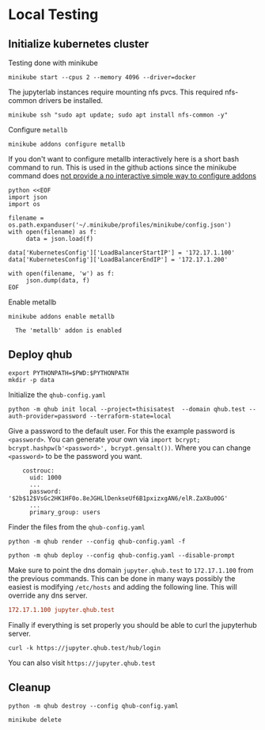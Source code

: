 # Local Testing

## Initialize kubernetes cluster

Testing done with minikube

```shell
minikube start --cpus 2 --memory 4096 --driver=docker
```

The jupyterlab instances require mounting nfs pvcs. This required
nfs-common drivers be installed.

```shell
minikube ssh "sudo apt update; sudo apt install nfs-common -y"
```

Configure `metallb`

```shell
minikube addons configure metallb
```

If you don't want to configure metallb interactively here is a short
bash command to run. This is used in the github actions since the
minikube command does [not provide a no interactive simple way to
configure addons](https://github.com/kubernetes/minikube/issues/8283)

```shell
python <<EOF
import json
import os

filename = os.path.expanduser('~/.minikube/profiles/minikube/config.json')
with open(filename) as f:
     data = json.load(f)

data['KubernetesConfig']['LoadBalancerStartIP'] = '172.17.1.100'
data['KubernetesConfig']['LoadBalancerEndIP'] = '172.17.1.200'

with open(filename, 'w') as f:
     json.dump(data, f)
EOF
```

Enable metallb

```shell
minikube addons enable metallb
```

```
  The 'metallb' addon is enabled
```

## Deploy qhub

```shell
export PYTHONPATH=$PWD:$PYTHONPATH
mkdir -p data
```

Initialize the `qhub-config.yaml`

```shell
python -m qhub init local --project=thisisatest  --domain qhub.test --auth-provider=password --terraform-state=local
```

Give a password to the default user. For this the example password is
`<password>`. You can generate your own via `import bcrypt;
bcrypt.hashpw(b'<password>', bcrypt.gensalt())`. Where you can change
`<password>` to be the password you want.

```
    costrouc:
      uid: 1000
      ...
      password: '$2b$12$VsGc2HK1HF0o.8eJGHLlDenkseUf6B1pxizxgAN6/elR.ZaX8u0OG'
      ...
      primary_group: users

```

Finder the files from the `qhub-config.yaml`

```shell
python -m qhub render --config qhub-config.yaml -f
```

```shell
python -m qhub deploy --config qhub-config.yaml --disable-prompt
```

Make sure to point the dns domain `jupyter.qhub.test` to
`172.17.1.100` from the previous commands. This can be done in many
ways possibly the easiest is modifying `/etc/hosts` and adding the
following line. This will override any dns server.

```ini
172.17.1.100 jupyter.qhub.test
```

Finally if everything is set properly you should be able to curl the
jupyterhub server.

```
curl -k https://jupyter.qhub.test/hub/login
```

You can also visit `https://jupyter.qhub.test`

## Cleanup

```shell
python -m qhub destroy --config qhub-config.yaml 
```

```shell
minikube delete
```
